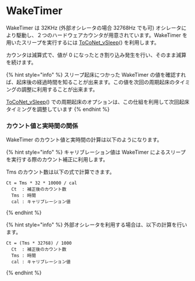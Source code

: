 # WakeTimer

WakeTimer は 32KHz (外部オシレータの場合 32768Hz でも可) オシレータにより駆動し、２つのハードウェアカウンタが用意されています。WakeTimer を用いたスリープを実行するには [ToCoNet_vSleep](../../twelite-net-api-rifurensu/twelite-net-guan-shu/toconet_vsleep.md)() を利用します。

カウンタは減算式で、値が 0 になったとき割り込み発生を行い、そのまま減算を続けます。

{% hint style="info" %}
スリープ起床につかった WakeTimer の値を確認すれば、起床後の経過時間を知ることが出来ます。この値を次回の周期起床のタイミングの調整に利用することが出来ます。

[ToCoNet_vSleep](../../twelite-net-api-rifurensu/twelite-net-guan-shu/toconet_vsleep.md)() での周期起床のオプションは、この仕組を利用して次回起床タイミングを調整しています
{% endhint %}

### カウント値と実時間の関係

WakeTimer のカウント値と実時間の計算は以下のようになります。

{% hint style="info" %}
キャリブレーション値は WakeTimer によるスリープを実行する際のカウント補正に利用します。

Tms のカウント数は以下の式で計算できます。

```
Ct = Tms * 32 * 10000 / cal
  Ct  : 補正後のカウント数
  Tms : 時間
  cal : キャリブレーション値
```
{% endhint %}

{% hint style="info" %}
外部オシレータを利用する場合は、以下の計算を行います。

```
Ct = (Tms * 32768) / 1000
  Ct  : 補正後のカウント数
  Tms : 時間
  cal : キャリブレーション値
```
{% endhint %}



##  <a href="yin-shu" id="yin-shu"></a>
